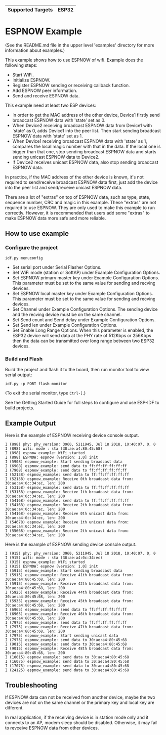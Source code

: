 | Supported Targets | ESP32 |
| ----------------- | ----- |

# ESPNOW Example

(See the README.md file in the upper level 'examples' directory for more information about examples.)

This example shows how to use ESPNOW of wifi. Example does the following steps:

* Start WiFi.
* Initialize ESPNOW.
* Register ESPNOW sending or receiving callback function.
* Add ESPNOW peer information.
* Send and receive ESPNOW data. 

This example need at least two ESP devices:

* In order to get the MAC address of the other device, Device1 firstly send broadcast ESPNOW data with 'state' set as 0. 
* When Device2 receiving broadcast ESPNOW data from Device1 with 'state' as 0, adds Device1 into the peer list. 
  Then start sending broadcast ESPNOW data with 'state' set as 1. 
* When Device1 receiving broadcast ESPNOW data with 'state' as 1, compares the local magic number with that in the data. 
  If the local one is bigger than that one, stop sending broadcast ESPNOW data and starts sending unicast ESPNOW data to Device2. 
* If Device2 receives unicast ESPNOW data, also stop sending broadcast ESPNOW data. 
  
In practice, if the MAC address of the other device is known, it's not required to send/receive broadcast ESPNOW data first, 
just add the device into the peer list and send/receive unicast ESPNOW data.

There are a lot of "extras" on top of ESPNOW data, such as type, state, sequence number, CRC and magic in this example. These "extras" are 
not required to use ESPNOW. They are only used to make this example to run correctly. However, it is recommended that users add some "extras" 
to make ESPNOW data more safe and more reliable.

## How to use example

### Configure the project

```
idf.py menuconfig
```

* Set serial port under Serial Flasher Options.
* Set WiFi mode (station or SoftAP) under Example Configuration Options.
* Set ESPNOW primary master key under Example Configuration Options. 
  This parameter must be set to the same value for sending and recving devices.
* Set ESPNOW local master key under Example Configuration Options.
  This parameter must be set to the same value for sending and recving devices.
* Set Channel under Example Configuration Options.
  The sending device and the recving device must be on the same channel.
* Set Send count and Send delay under Example Configuration Options.
* Set Send len under Example Configuration Options.
* Set Enable Long Range Options.
  When this parameter is enabled, the ESP32 device will send data at the PHY rate of 512Kbps or 256Kbps
  then the data can be transmitted over long range between two ESP32 devices. 

### Build and Flash

Build the project and flash it to the board, then run monitor tool to view serial output:

```
idf.py -p PORT flash monitor
```

(To exit the serial monitor, type ``Ctrl-]``.)

See the Getting Started Guide for full steps to configure and use ESP-IDF to build projects.

## Example Output

Here is the example of ESPNOW receiving device console output.

```
I (898) phy: phy_version: 3960, 5211945, Jul 18 2018, 10:40:07, 0, 0
I (898) wifi: mode : sta (30:ae:a4:80:45:68)
I (898) espnow_example: WiFi started
I (898) ESPNOW: espnow [version: 1.0] init
I (5908) espnow_example: Start sending broadcast data
I (6908) espnow_example: send data to ff:ff:ff:ff:ff:ff
I (7908) espnow_example: send data to ff:ff:ff:ff:ff:ff
I (52138) espnow_example: send data to ff:ff:ff:ff:ff:ff
I (52138) espnow_example: Receive 0th broadcast data from: 30:ae:a4:0c:34:ec, len: 200
I (53158) espnow_example: send data to ff:ff:ff:ff:ff:ff
I (53158) espnow_example: Receive 1th broadcast data from: 30:ae:a4:0c:34:ec, len: 200
I (54168) espnow_example: send data to ff:ff:ff:ff:ff:ff
I (54168) espnow_example: Receive 2th broadcast data from: 30:ae:a4:0c:34:ec, len: 200
I (54168) espnow_example: Receive 0th unicast data from: 30:ae:a4:0c:34:ec, len: 200
I (54678) espnow_example: Receive 1th unicast data from: 30:ae:a4:0c:34:ec, len: 200
I (55668) espnow_example: Receive 2th unicast data from: 30:ae:a4:0c:34:ec, len: 200
```

Here is the example of ESPNOW sending device console output.

```
I (915) phy: phy_version: 3960, 5211945, Jul 18 2018, 10:40:07, 0, 0
I (915) wifi: mode : sta (30:ae:a4:0c:34:ec)
I (915) espnow_example: WiFi started
I (915) ESPNOW: espnow [version: 1.0] init
I (5915) espnow_example: Start sending broadcast data
I (5915) espnow_example: Receive 41th broadcast data from: 30:ae:a4:80:45:68, len: 200
I (5915) espnow_example: Receive 42th broadcast data from: 30:ae:a4:80:45:68, len: 200
I (5925) espnow_example: Receive 44th broadcast data from: 30:ae:a4:80:45:68, len: 200
I (5935) espnow_example: Receive 45th broadcast data from: 30:ae:a4:80:45:68, len: 200
I (6965) espnow_example: send data to ff:ff:ff:ff:ff:ff
I (6965) espnow_example: Receive 46th broadcast data from: 30:ae:a4:80:45:68, len: 200
I (7975) espnow_example: send data to ff:ff:ff:ff:ff:ff
I (7975) espnow_example: Receive 47th broadcast data from: 30:ae:a4:80:45:68, len: 200
I (7975) espnow_example: Start sending unicast data
I (7975) espnow_example: send data to 30:ae:a4:80:45:68
I (9015) espnow_example: send data to 30:ae:a4:80:45:68
I (9015) espnow_example: Receive 48th broadcast data from: 30:ae:a4:80:45:68, len: 200
I (10015) espnow_example: send data to 30:ae:a4:80:45:68
I (16075) espnow_example: send data to 30:ae:a4:80:45:68
I (17075) espnow_example: send data to 30:ae:a4:80:45:68
I (24125) espnow_example: send data to 30:ae:a4:80:45:68
```

## Troubleshooting

If ESPNOW data can not be received from another device, maybe the two devices are not 
on the same channel or the primary key and local key are different. 

In real application, if the receiving device is in station mode only and it connects to an AP, 
modem sleep should be disabled. Otherwise, it may fail to revceive ESPNOW data from other devices.
